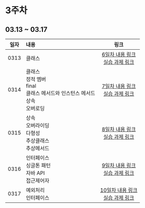 # 3주차
## 03.13 ~ 03.17

|  일자  | 내용                                                                 |                           링크                            |
|:----:|:-------------------------------------------------------------------|:-------------------------------------------------------:|
| 0313 | 클래스<br/>                                                           |  [6일차 내용 링크](./day6/course) <br/>[실습 과제 링크](./day6/hw)  |
| 0314 | 클래스<br/>정적 멤버<br/>final<br/>클래스 메서드와 인스턴스 메서드<br/>상속<br/>오버로딩<br/> |  [7일차 내용 링크](./day7/course)<br/>[실습 과제 링크](./day7/hw)   |
| 0315 | 상속<br/>오버라이딩<br/>다형성<br/>추상클래스<br/>추상메서드<br/>                      |  [8일차 내용 링크](./day8/course)<br/>[실습 과제 링크](./day8/hw)   |
| 0316 | 인터페이스<br/>싱글톤 패턴<br/>자바 API<br/>접근제어자<br/>                         |  [9일차 내용 링크](./day9/course)<br/>[실습 과제 링크](./day9/hw)   |
| 0317 | 예외처리<br/>인터페이스<br/>                                                     | [10일차 내용 링크](./day10/course)<br/>[실습 과제 링크](./day10/hw) |